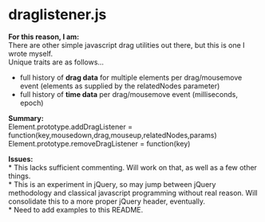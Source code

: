 draglistener.js
===============

**For this reason, I am:**
<br>There are other simple javascript drag utilities out there, but this is one I wrote myself.
<br>Unique traits are as follows...
* full history of **drag data** for multiple elements per drag/mousemove event (elements as supplied by the relatedNodes parameter)
* full history of **time data** per drag/mousemove event (milliseconds, epoch)

**Summary:**
<br>Element.prototype.addDragListener = function(key,mousedown,drag,mouseup,relatedNodes,params)
<br>Element.prototype.removeDragListener = function(key)

**Issues:**
<br>\* This lacks sufficient commenting.  Will work on that, as well as a few other things.
<br>\* This is an experiment in jQuery, so may jump between jQuery methodology and classical javascript programming without real reason.  Will consolidate this to a more proper jQuery header, eventually.
<br>\* Need to add examples to this README.
